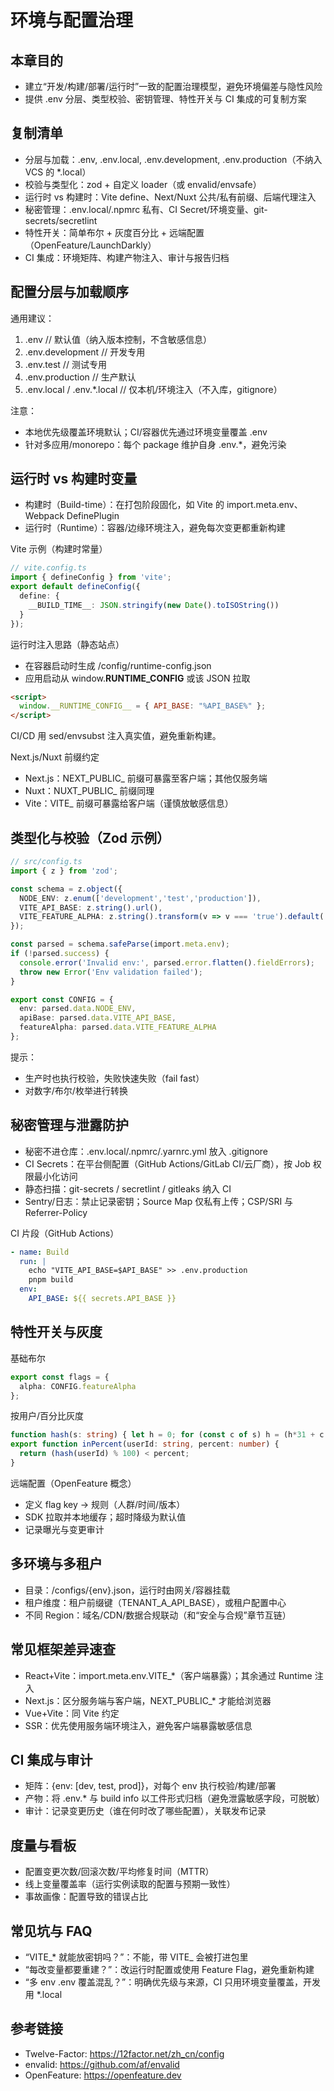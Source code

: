 # 环境与配置治理

## 本章目的
- 建立“开发/构建/部署/运行时”一致的配置治理模型，避免环境偏差与隐性风险
- 提供 .env 分层、类型校验、密钥管理、特性开关与 CI 集成的可复制方案

## 复制清单
- 分层与加载：.env, .env.local, .env.development, .env.production（不纳入 VCS 的 *.local）
- 校验与类型化：zod + 自定义 loader（或 envalid/envsafe）
- 运行时 vs 构建时：Vite define、Next/Nuxt 公共/私有前缀、后端代理注入
- 秘密管理：.env.local/.npmrc 私有、CI Secret/环境变量、git-secrets/secretlint
- 特性开关：简单布尔 + 灰度百分比 + 远端配置（OpenFeature/LaunchDarkly）
- CI 集成：环境矩阵、构建产物注入、审计与报告归档

## 配置分层与加载顺序
通用建议：
1) .env              // 默认值（纳入版本控制，不含敏感信息）
2) .env.development  // 开发专用
3) .env.test         // 测试专用
4) .env.production   // 生产默认
5) .env.local / .env.*.local // 仅本机/环境注入（不入库，gitignore）

注意：
- 本地优先级覆盖环境默认；CI/容器优先通过环境变量覆盖 .env
- 针对多应用/monorepo：每个 package 维护自身 .env.*，避免污染

## 运行时 vs 构建时变量
- 构建时（Build-time）：在打包阶段固化，如 Vite 的 import.meta.env、Webpack DefinePlugin
- 运行时（Runtime）：容器/边缘环境注入，避免每次变更都重新构建

Vite 示例（构建时常量）
```ts
// vite.config.ts
import { defineConfig } from 'vite';
export default defineConfig({
  define: {
    __BUILD_TIME__: JSON.stringify(new Date().toISOString())
  }
});
```

运行时注入思路（静态站点）
- 在容器启动时生成 /config/runtime-config.json
- 应用启动从 window.__RUNTIME_CONFIG__ 或该 JSON 拉取
```html
<script>
  window.__RUNTIME_CONFIG__ = { API_BASE: "%API_BASE%" };
</script>
```
CI/CD 用 sed/envsubst 注入真实值，避免重新构建。

Next.js/Nuxt 前缀约定
- Next.js：NEXT_PUBLIC_ 前缀可暴露至客户端；其他仅服务端
- Nuxt：NUXT_PUBLIC_ 前缀同理
- Vite：VITE_ 前缀可暴露给客户端（谨慎放敏感信息）

## 类型化与校验（Zod 示例）
```ts
// src/config.ts
import { z } from 'zod';

const schema = z.object({
  NODE_ENV: z.enum(['development','test','production']),
  VITE_API_BASE: z.string().url(),
  VITE_FEATURE_ALPHA: z.string().transform(v => v === 'true').default('false')
});

const parsed = schema.safeParse(import.meta.env);
if (!parsed.success) {
  console.error('Invalid env:', parsed.error.flatten().fieldErrors);
  throw new Error('Env validation failed');
}

export const CONFIG = {
  env: parsed.data.NODE_ENV,
  apiBase: parsed.data.VITE_API_BASE,
  featureAlpha: parsed.data.VITE_FEATURE_ALPHA
};
```
提示：
- 生产时也执行校验，失败快速失败（fail fast）
- 对数字/布尔/枚举进行转换

## 秘密管理与泄露防护
- 秘密不进仓库：.env.local/.npmrc/.yarnrc.yml 放入 .gitignore
- CI Secrets：在平台侧配置（GitHub Actions/GitLab CI/云厂商），按 Job 权限最小化访问
- 静态扫描：git-secrets / secretlint / gitleaks 纳入 CI
- Sentry/日志：禁止记录密钥；Source Map 仅私有上传；CSP/SRI 与 Referrer-Policy

CI 片段（GitHub Actions）
```yml
- name: Build
  run: |
    echo "VITE_API_BASE=$API_BASE" >> .env.production
    pnpm build
  env:
    API_BASE: ${{ secrets.API_BASE }}
```

## 特性开关与灰度
基础布尔
```ts
export const flags = {
  alpha: CONFIG.featureAlpha
};
```
按用户/百分比灰度
```ts
function hash(s: string) { let h = 0; for (const c of s) h = (h*31 + c.charCodeAt(0))>>>0; return h; }
export function inPercent(userId: string, percent: number) {
  return (hash(userId) % 100) < percent;
}
```
远端配置（OpenFeature 概念）
- 定义 flag key -> 规则（人群/时间/版本）
- SDK 拉取并本地缓存；超时降级为默认值
- 记录曝光与变更审计

## 多环境与多租户
- 目录：/configs/{env}.json，运行时由网关/容器挂载
- 租户维度：租户前缀键（TENANT_A_API_BASE），或租户配置中心
- 不同 Region：域名/CDN/数据合规联动（和“安全与合规”章节互链）

## 常见框架差异速查
- React+Vite：import.meta.env.VITE_*（客户端暴露）；其余通过 Runtime 注入
- Next.js：区分服务端与客户端，NEXT_PUBLIC_* 才能给浏览器
- Vue+Vite：同 Vite 约定
- SSR：优先使用服务端环境注入，避免客户端暴露敏感信息

## CI 集成与审计
- 矩阵：{env: [dev, test, prod]}，对每个 env 执行校验/构建/部署
- 产物：将 .env.* 与 build info 以工件形式归档（避免泄露敏感字段，可脱敏）
- 审计：记录变更历史（谁在何时改了哪些配置），关联发布记录

## 度量与看板
- 配置变更次数/回滚次数/平均修复时间（MTTR）
- 线上变量覆盖率（运行实例读取的配置与预期一致性）
- 事故画像：配置导致的错误占比

## 常见坑与 FAQ
- “VITE_* 就能放密钥吗？”：不能，带 VITE_ 会被打进包里
- “每改变量都要重建？”：改运行时配置或使用 Feature Flag，避免重新构建
- “多 env .env 覆盖混乱？”：明确优先级与来源，CI 只用环境变量覆盖，开发用 *.local

## 参考链接
- Twelve-Factor: https://12factor.net/zh_cn/config
- envalid: https://github.com/af/envalid
- OpenFeature: https://openfeature.dev